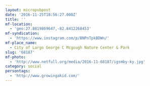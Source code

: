 ```yaml
---
layout: micropubpost
date: '2016-11-25T18:56:27.000Z'
title: ''
mf-location:
  - 'geo:27.8819869647,-82.8412268453'
mf-syndication:
  - 'https://www.instagram.com/p/BNPnTpkBDWn/'
mf-place_name:
  - City of Largo George C Mcgough Nature Center & Park
slug: '68187'
mf-photo:
  - 'http://www.netfull.org/media/2016-11-68187/igsmby-ky.jpg'
category: social
persontags:
  - 'http://www.growingakid.com/'
---
```

